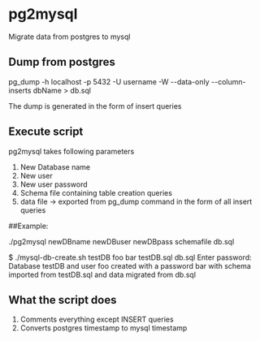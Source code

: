 # pg2mysql
Migrate data from postgres to mysql

## Dump from postgres

pg_dump -h localhost -p 5432 -U username -W  --data-only --column-inserts dbName > db.sql

The dump is generated in the form of insert queries

## Execute script

pg2mysql takes following parameters

1. New Database name
2. New user
3. New user password
4. Schema file containing table creation queries
5. data file -> exported from pg_dump command in the form of all insert queries

##Example:

./pg2mysql newDBname newDBuser newDBpass schemafile db.sql

$ ./mysql-db-create.sh testDB foo bar testDB.sql db.sql
Enter password:
Database testDB and user foo created with a password bar with schema imported from testDB.sql and data migrated from db.sql

## What the script does
1. Comments everything except INSERT queries
2. Converts postgres timestamp to mysql timestamp
